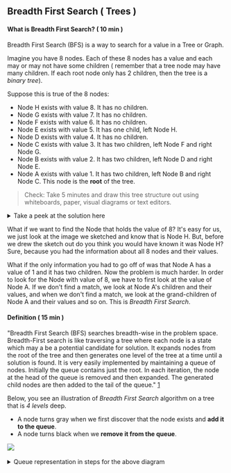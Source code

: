 ## Breadth First Search ( Trees )

#### What is Breadth First Search? ( 10 min )

Breadth First Search (BFS) is a way to search for a value in a Tree or Graph.

Imagine you have 8 nodes. Each of these 8 nodes has a value and each may or may not have some children ( remember that a tree node may have many children. If each root node only has 2 children, then the tree is a *binary tree*). 

Suppose this is true of the 8 nodes:
- Node H exists with value 8. It has no children.
- Node G exists with value 7. It has no children.
- Node F exists with value 6. It has no children.
- Node E exists with value 5. It has one child, left Node H.
- Node D exists with value 4. It has no children.
- Node C exists with value 3. It has two children, left Node F and right Node G.
- Node B exists with value 2. It has two children, left Node D and right Node E.
- Node A exists with value 1. It has two children, left Node B and right Node C. This node is the **root** of the tree.

> Check: Take 5 minutes and draw this tree structure out using whiteboards, paper, visual diagrams or text editors.

<details>
   <summary>Take a peek at the solution here</summary>
   ![](tree_solution.jpg)   
</details>

What if we want to find the Node that holds the value of 8? It's easy for us, we just look at the image we sketched and know that is Node H. But, before we drew the sketch out do you think you would have known it was Node H? Sure, because you had the information about all 8 nodes and their values. 

What if the only information you had to go off of was that Node A has a value of 1 and it has two children. Now the problem is much harder. In order to look for the Node with value of 8, we have to first look at the value of Node A. If we don't find a match, we look at Node A's children and their values, and when we don't find a match, we look at the grand-children of Node A and their values and so on. This is *Breadth First Search*. 

#### Definition ( 15 min )

"Breadth First Search (BFS) searches breadth-wise in the problem space. Breadth-First search is like traversing a tree where each node is a state which may a be a potential candidate for solution. It expands nodes from the root of the tree and then generates one level of the tree at a time until a solution is found. It is very easily implemented by maintaining a queue of nodes. Initially the queue contains just the root. In each iteration, the node at the head of the queue is removed and then expanded. The generated child nodes are then added to the tail of the queue." [1](http://intelligence.worldofcomputing.net/ai-search/breadth-first-search.html#.V6kLjpMrJXg)

Below, you see an illustration of *Breadth First Search* algorithm on a tree that is *4 levels* deep.
* A node turns gray when we first discover that the node exists and **add it to the queue**.
* A node turns black when we **remove it from the queue**. 

![](https://camo.githubusercontent.com/2f57e6239884a1a03402912f13c49555dec76d06/68747470733a2f2f75706c6f61642e77696b696d656469612e6f72672f77696b6970656469612f636f6d6d6f6e732f342f34362f416e696d617465645f4246532e676966)

<details>
   <summary>Queue representation in steps for the above diagram</summary>
```java
// Assume that a new queue is created and that `Node a` is provided as the root ( following the above example )
Step 0. Queue q = new Queue(); // New queue is created before we traverse the tree.
Step 0. int seekValue = 8;     // value to find
Step 0. Node a;                // root 

Step 1. q.enqueue(a); // Root `Node a` is added to queue. Status of queue: [ A ]
Step 2. q.dequeue(); // Remove first element of queue, aka the root node `a`. Status of queue: [ ]
Step 3. Check value of `Node a`, it doesn't match seekValue of 8. Status of queue: [ ]

Step 4. q.enqueue(a.leftChild()) // Add left child of node `a` to queue. Status of queue: [ B ]
Step 5. q.enqueue(a.rightChild()) // Add right child of node `a` to queue. Status of queue: [ B, C ]
Step 6. q.dequeue(); // Remove node b from queue so we can check its value. Status of queue: [ C ]
Step 7. Check value of `Node b`, it doesn't match seekValue of 8. Status of queue: [ C ]

Step 8. q.enqueue(b.leftChild()) // Add left child of node `b` to queue. Status of queue: [ C, D ]
Step 9. q.enqueue(b.rightChild()) // Add right child of node `b` to queue. Status of queue: [ C, D, E ]
Step 10. q.dequeue(); // Remove node `c` from queue so we can check its value. Status of queue: [ D, E ]
Step 11. Check value of `Node c`, it doesn't match seekValue of 8. Status of queue: [ D, E ]

Step 12. q.enqueue(c.leftChild()) // Add left child of node `c` to queue. Status of queue: [ D, E, F ]
Step 13. q.enqueue(c.rightChild()) // Add right child of node `c` to queue. Status of queue: [ D, E, F, G ]
Step 14. q.dequeue(); // Remove node `d` from queue so we can check its value. Status of queue: [ E, F, G ]
Step 15. Check value of `Node d`, it doesn't match seekValue of 8. Status of queue: [ E, F, G ]

Step 17. q.dequeue(); // Node `d` has no children to add. Remove next node `e` from queue. Status of queue: [ F, G ]
Step 18. Check value of `Node e`, it doesn't match seekValue of 8. Status of queue: [ F, G ]

Step 19. q.enqueue(e.leftChild()) // Add left child of node `e` to queue. Status of queue: [ F, G, H ]
Step 20. Node e has no right child skip adding the right child to queue.
Step 21. q.dequeue(); // Remove node `f` from queue so we can check its value. Status of queue: [ G, H ]
Step 22. Check value of `Node f`, it doesn't match seekValue of 8. Status of queue: [ G, H ]

Step 23. q.dequeue(); // Node 'f' has no children to add. Remove next node 'g' from the queue. Status of queue: [ H ]
Step 24. Check value of `Node g`, it doesn't match seekValue of 8. Status of queue: [ H ]

Step 23. q.dequeue(); // Node 'g' has no children to add. Remove next node 'h' from the queue. Status of queue: [ ]
Step 24. Check value of `Node h`, it matches seekValue of 8! Status of queue: [ ]. Return node `h` as the answer.

```

</details>

## Exercises: Breadth First Tree Search ( 30 min )

1. In English, describe how you would use breadth first search to find any node with a given value. Your algorithm should assume you have a tree data structure and that you can access each node's value and its array of children (do not assume it's a binary tree which has only 2 children). You can assume you're given a target value to find.

2. On the whiteboard, pseudocode a breadth first search method. Assume you have a tree data structure that allows the following operations on all nodes:
      * `node.getValue()` returns the value of the node
      * `node.getChildren()` returns an `ArrayList<Node>` of size zero or more ( if size is always 2, then its a binary tree ).
      * You are given the tree root node as `Node root` parameter into your search method.

3. In English, describe how you would modify your breadth first search function to work on a binary search tree. Remember, a *Binary Search Tree* is a tree where all the children to the left of the parent hold a lower value than the parent while all the children to the right hold a greater value.

      <details>
      <summary>Binary Search Tree Illustration with a root node that has value of 4</summary>
      ```
            4
           / \
         2     6
        / \   / \
       1   3 5   7
      ```
      </details>

## Independent Practice ( 20 min )

You will be writing the algorithm for *Breadth First Search*.

Open the [starter code](starter-code/) inside **IntelliJ**. Inside the `BinaryTree.java` you will find the `findValueUsingBfs()` method. Your job is to complete this method so that when the program runs, it will find
the node with `seekValue = 8` ( defined in `Main.java`. Try changing the `seekValue` to verify the algorithm you 
wrote alctually works.

You can reference the [solution code](solution-code/) to check your answer.

## Conclusion ( 5 min )

*Breadth First Search* is an easy way ( in terms of implementation ) to search over trees for a certain value. You can also run this algorithm over a *Graph*.

* What are the pros of BFS?
* What are the cons of BFS?
